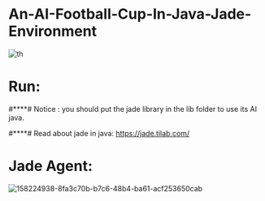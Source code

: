 # An-AI-Football-Cup-In-Java-Jade-Environment

![th](https://github.com/user-attachments/assets/91a4f1b9-570d-4f99-a9e5-0a33e2b79497)









# Run:











#****# Notice : you should put the jade library in the lib folder to use its AI java.

#****# Read about jade in java: https://jade.tilab.com/

# Jade Agent:


![158224938-8fa3c70b-b7c6-48b4-ba61-acf253650cab](https://github.com/user-attachments/assets/61bcdd0f-13cd-463c-9f83-55349a1e75bb)

